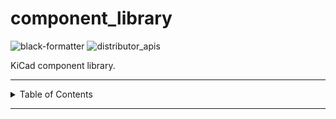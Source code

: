 # component_library

![black-formatter](https://github.com/danielljeon/component_library/actions/workflows/black-formatter.yaml/badge.svg)
![distributor_apis](https://github.com/danielljeon/component_library/actions/workflows/distributor_apis.yaml/badge.svg)

KiCad component library.

---

<details markdown="1">
  <summary>Table of Contents</summary>

</details>

---
